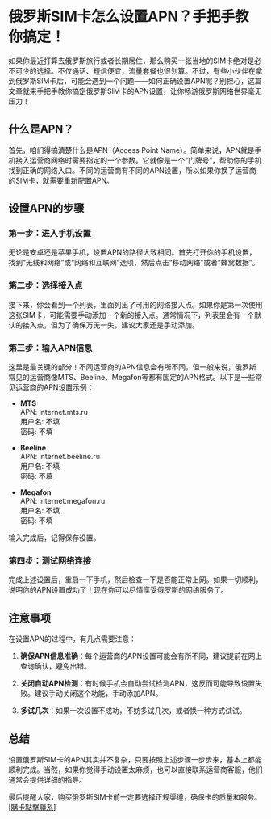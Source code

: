 # 俄罗斯SIM卡怎么设置APN？手把手教你搞定！

如果你最近打算去俄罗斯旅行或者长期居住，那么购买一张当地的SIM卡绝对是必不可少的选择。不仅通话、短信便宜，流量套餐也很划算。不过，有些小伙伴在拿到俄罗斯SIM卡后，可能会遇到一个问题——如何正确设置APN呢？别担心，这篇文章就来手把手教你搞定俄罗斯SIM卡的APN设置，让你畅游俄罗斯网络世界毫无压力！

## 什么是APN？

首先，咱们得搞清楚什么是APN（Access Point Name）。简单来说，APN就是手机接入运营商网络时需要指定的一个参数。它就像是一个“门牌号”，帮助你的手机找到正确的网络入口。不同的运营商有不同的APN设置，所以如果你换了运营商的SIM卡，就需要重新配置APN。

## 设置APN的步骤

### 第一步：进入手机设置

无论是安卓还是苹果手机，设置APN的路径大致相同。首先打开你的手机设置，找到“无线和网络”或“网络和互联网”选项，然后点击“移动网络”或者“蜂窝数据”。

### 第二步：选择接入点

接下来，你会看到一个列表，里面列出了可用的网络接入点。如果你是第一次使用这张SIM卡，可能需要手动添加一个新的接入点。通常情况下，列表里会有一个默认的接入点，但为了确保万无一失，建议大家还是手动添加。

### 第三步：输入APN信息

这里是最关键的部分！不同运营商的APN信息会有所不同，但一般来说，俄罗斯常见的运营商像MTS、Beeline、Megafon等都有固定的APN格式。以下是一些常见运营商的APN设置示例：

- **MTS**  
  APN: internet.mts.ru  
  用户名: 不填  
  密码: 不填  

- **Beeline**  
  APN: internet.beeline.ru  
  用户名: 不填  
  密码: 不填  

- **Megafon**  
  APN: internet.megafon.ru  
  用户名: 不填  
  密码: 不填  

输入完成后，记得保存设置。

### 第四步：测试网络连接

完成上述设置后，重启一下手机，然后检查一下是否能正常上网。如果一切顺利，说明你的APN设置成功了！现在你可以尽情享受俄罗斯的网络服务了。

## 注意事项

在设置APN的过程中，有几点需要注意：

1. **确保APN信息准确**：每个运营商的APN设置可能会有所不同，建议提前在网上查询确认，避免出错。
   
2. **关闭自动APN检测**：有时候手机会自动尝试检测APN，这反而可能导致设置失败。建议手动关闭这个功能，手动添加APN。

3. **多试几次**：如果一次设置不成功，不妨多试几次，或者换一种方式试试。

## 总结

设置俄罗斯SIM卡的APN其实并不复杂，只要按照上述步骤一步步来，基本上都能顺利完成。当然，如果你觉得手动设置太麻烦，也可以直接联系运营商客服，他们通常会提供详细的指导。

最后提醒大家，购买俄罗斯SIM卡前一定要选择正规渠道，确保卡的质量和服务。[[購卡點擊聯系](https://t.me/s/SXDXQF)]
